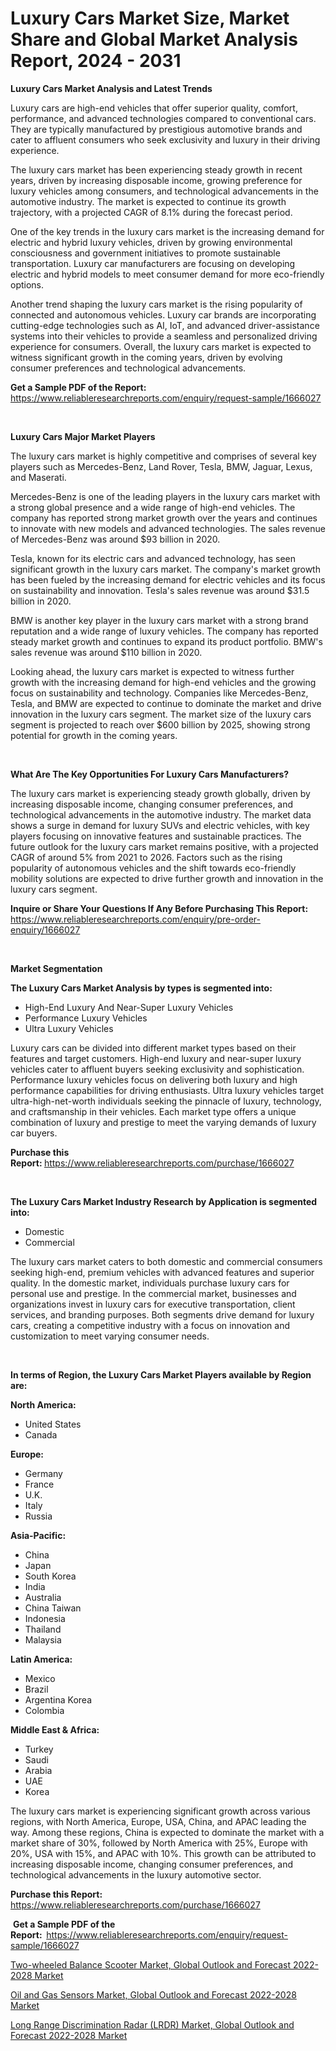 <p><h1>Luxury Cars Market Size, Market Share and Global Market Analysis Report, 2024 - 2031</h1></p><p><strong>Luxury Cars Market Analysis and Latest Trends</strong></p>
<p><p>Luxury cars are high-end vehicles that offer superior quality, comfort, performance, and advanced technologies compared to conventional cars. They are typically manufactured by prestigious automotive brands and cater to affluent consumers who seek exclusivity and luxury in their driving experience.</p><p>The luxury cars market has been experiencing steady growth in recent years, driven by increasing disposable income, growing preference for luxury vehicles among consumers, and technological advancements in the automotive industry. The market is expected to continue its growth trajectory, with a projected CAGR of 8.1% during the forecast period.</p><p>One of the key trends in the luxury cars market is the increasing demand for electric and hybrid luxury vehicles, driven by growing environmental consciousness and government initiatives to promote sustainable transportation. Luxury car manufacturers are focusing on developing electric and hybrid models to meet consumer demand for more eco-friendly options.</p><p>Another trend shaping the luxury cars market is the rising popularity of connected and autonomous vehicles. Luxury car brands are incorporating cutting-edge technologies such as AI, IoT, and advanced driver-assistance systems into their vehicles to provide a seamless and personalized driving experience for consumers. Overall, the luxury cars market is expected to witness significant growth in the coming years, driven by evolving consumer preferences and technological advancements.</p></p>
<p><strong>Get a Sample PDF of the Report:&nbsp;</strong> <a href="https://www.reliableresearchreports.com/enquiry/request-sample/1666027">https://www.reliableresearchreports.com/enquiry/request-sample/1666027</a></p>
<p>&nbsp;</p>
<p><strong>Luxury Cars Major Market Players</strong></p>
<p><p>The luxury cars market is highly competitive and comprises of several key players such as Mercedes-Benz, Land Rover, Tesla, BMW, Jaguar, Lexus, and Maserati. </p><p>Mercedes-Benz is one of the leading players in the luxury cars market with a strong global presence and a wide range of high-end vehicles. The company has reported strong market growth over the years and continues to innovate with new models and advanced technologies. The sales revenue of Mercedes-Benz was around $93 billion in 2020. </p><p>Tesla, known for its electric cars and advanced technology, has seen significant growth in the luxury cars market. The company's market growth has been fueled by the increasing demand for electric vehicles and its focus on sustainability and innovation. Tesla's sales revenue was around $31.5 billion in 2020.</p><p>BMW is another key player in the luxury cars market with a strong brand reputation and a wide range of luxury vehicles. The company has reported steady market growth and continues to expand its product portfolio. BMW's sales revenue was around $110 billion in 2020.</p><p>Looking ahead, the luxury cars market is expected to witness further growth with the increasing demand for high-end vehicles and the growing focus on sustainability and technology. Companies like Mercedes-Benz, Tesla, and BMW are expected to continue to dominate the market and drive innovation in the luxury cars segment. The market size of the luxury cars segment is projected to reach over $600 billion by 2025, showing strong potential for growth in the coming years.</p></p>
<p>&nbsp;</p>
<p><strong>What Are The Key Opportunities For Luxury Cars Manufacturers?</strong></p>
<p><p>The luxury cars market is experiencing steady growth globally, driven by increasing disposable income, changing consumer preferences, and technological advancements in the automotive industry. The market data shows a surge in demand for luxury SUVs and electric vehicles, with key players focusing on innovative features and sustainable practices. The future outlook for the luxury cars market remains positive, with a projected CAGR of around 5% from 2021 to 2026. Factors such as the rising popularity of autonomous vehicles and the shift towards eco-friendly mobility solutions are expected to drive further growth and innovation in the luxury cars segment.</p></p>
<p><strong>Inquire or Share Your Questions If Any Before Purchasing This Report:</strong> <a href="https://www.reliableresearchreports.com/enquiry/pre-order-enquiry/1666027">https://www.reliableresearchreports.com/enquiry/pre-order-enquiry/1666027</a></p>
<p>&nbsp;</p>
<p><strong>Market Segmentation</strong></p>
<p><strong>The Luxury Cars Market Analysis by types is segmented into:</strong></p>
<p><ul><li>High-End Luxury And Near-Super Luxury Vehicles</li><li>Performance Luxury Vehicles</li><li>Ultra Luxury Vehicles</li></ul></p>
<p><p>Luxury cars can be divided into different market types based on their features and target customers. High-end luxury and near-super luxury vehicles cater to affluent buyers seeking exclusivity and sophistication. Performance luxury vehicles focus on delivering both luxury and high performance capabilities for driving enthusiasts. Ultra luxury vehicles target ultra-high-net-worth individuals seeking the pinnacle of luxury, technology, and craftsmanship in their vehicles. Each market type offers a unique combination of luxury and prestige to meet the varying demands of luxury car buyers.</p></p>
<p><strong>Purchase this Report:&nbsp;</strong><a href="https://www.reliableresearchreports.com/purchase/1666027">https://www.reliableresearchreports.com/purchase/1666027</a></p>
<p>&nbsp;</p>
<p><strong>The Luxury Cars Market Industry Research by Application is segmented into:</strong></p>
<p><ul><li>Domestic</li><li>Commercial</li></ul></p>
<p><p>The luxury cars market caters to both domestic and commercial consumers seeking high-end, premium vehicles with advanced features and superior quality. In the domestic market, individuals purchase luxury cars for personal use and prestige. In the commercial market, businesses and organizations invest in luxury cars for executive transportation, client services, and branding purposes. Both segments drive demand for luxury cars, creating a competitive industry with a focus on innovation and customization to meet varying consumer needs.</p></p>
<p>&nbsp;</p>
<p><strong>In terms of Region, the Luxury Cars Market Players available by Region are:</strong></p>
<p>
    <p> <strong> North America: </strong>
        <ul>
            <li>United States</li>
            <li>Canada</li>
        </ul>
        </p> 
    <p> <strong> Europe: </strong>
        <ul>
            <li>Germany</li>
            <li>France</li>
            <li>U.K.</li>
            <li>Italy</li>
            <li>Russia</li>
        </ul>
        </p> 
    <p> <strong> Asia-Pacific: </strong>
        <ul>
            <li>China</li>
            <li>Japan</li>
            <li>South Korea</li>
            <li>India</li>
            <li>Australia</li>
            <li>China Taiwan</li>
            <li>Indonesia</li>
            <li>Thailand</li>
            <li>Malaysia</li>
        </ul>
        </p> 
    <p> <strong> Latin America: </strong>
        <ul>
            <li>Mexico</li>
            <li>Brazil</li>
            <li>Argentina Korea</li>
            <li>Colombia</li>
        </ul>
        </p> 
    <p> <strong> Middle East & Africa: </strong>
        <ul>
            <li>Turkey</li>
            <li>Saudi</li>
            <li>Arabia</li>
            <li>UAE</li>
            <li>Korea</li>
        </ul>
    </p>
    </p>
<p><p>The luxury cars market is experiencing significant growth across various regions, with North America, Europe, USA, China, and APAC leading the way. Among these regions, China is expected to dominate the market with a market share of 30%, followed by North America with 25%, Europe with 20%, USA with 15%, and APAC with 10%. This growth can be attributed to increasing disposable income, changing consumer preferences, and technological advancements in the luxury automotive sector.</p></p>
<p><strong>Purchase this Report: </strong><a href="https://www.reliableresearchreports.com/purchase/1666027">https://www.reliableresearchreports.com/purchase/1666027</a></p>
<p>&nbsp;<strong>Get a Sample PDF of the Report:&nbsp;&nbsp;</strong><a href="https://www.reliableresearchreports.com/enquiry/request-sample/1666027">https://www.reliableresearchreports.com/enquiry/request-sample/1666027</a></p>
<p><strong></strong></p>
<p><p><a href="https://view.publitas.com/reportprime-1/two-wheeled-balance-scooter-market-global-outlook-and-forecast-2022-2028-market-insights-market-players-and-forecast-till-2030/">Two-wheeled Balance Scooter Market, Global Outlook and Forecast 2022-2028 Market</a></p><p><a href="https://view.publitas.com/reportprime-1/oil-and-gas-sensors-market-global-outlook-and-forecast-2022-2028-market-insights-market-players-and-forecast-till-2030/">Oil and Gas Sensors Market, Global Outlook and Forecast 2022-2028 Market</a></p><p><a href="https://view.publitas.com/reportprime-1/long-range-discrimination-radar-lrdr-market-global-outlook-and-forecast-2022-2028-market-insights-market-players-and-forecast-till-2030/">Long Range Discrimination Radar (LRDR) Market, Global Outlook and Forecast 2022-2028 Market</a></p></p>